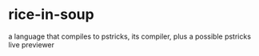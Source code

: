 # rice-in-soup
a language that compiles to pstricks, its compiler, plus a possible pstricks live previewer
